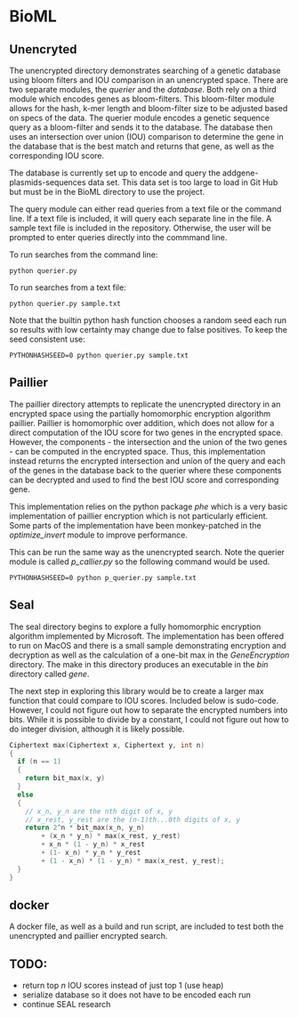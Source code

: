 # BioML

## Unencryted
The unencrypted directory demonstrates searching of a genetic database using bloom filters and IOU comparison in an unencrypted space. There are two separate modules, the *querier* and the *database*. Both rely on a third module which encodes genes as bloom-filters. This bloom-filter module allows for the hash, k-mer length and bloom-filter size to be adjusted based on specs of the data. The querier module encodes a genetic sequence query as a bloom-filter and sends it to the database. The database then uses an intersection over union (IOU) comparison to determine the gene in the database that is the best match and returns that gene, as well as the corresponding IOU score.

The database is currently set up to encode and query the addgene-plasmids-sequences data set. This data set is too large to load in Git Hub but must be in the BioML directory to use the project.

The query module can either read queries from a text file or the command line. If a text file is included, it will query each separate line in the file. A sample text file is included in the repository. Otherwise, the user will be prompted to enter queries directly into the commmand line.

To run searches from the command line:
```shell
python querier.py
```

To run searches from a text file:
```shell
python querier.py sample.txt
```

Note that the builtin python hash function chooses a random seed each run so results with low certainty may change due to false positives. To keep the seed consistent use:
```shell
PYTHONHASHSEED=0 python querier.py sample.txt
```

## Paillier
The paillier directory attempts to replicate the unencrypted directory in an encrypted space using the partially homomorphic encryption algorithm paillier. Paillier is homomorphic over addition, which does not allow for a direct computation of the IOU score for two genes in the encrypted space. However, the components - the intersection and the union of the two genes - can be computed in the encrypted space. Thus, this implementation instead returns the encrypted intersection and union of the query and each of the genes in the database back to the querier where these components can be decrypted and used to find the best IOU score and corresponding gene.

This implementation relies on the python package *phe* which is a very basic implementation of paillier encryption which is not particularly efficient. Some parts of the implementation have been monkey-patched in the *optimize_invert* module to improve performance.

This can be run the same way as the unencrypted search. Note the querier module is called *p_callier.py* so the following command would be used.

```shell
PYTHONHASHSEED=0 python p_querier.py sample.txt
```

## Seal
The seal directory begins to explore a fully homomorphic encryption algorithm implemented by Microsoft. The implementation has been offered to run on MacOS and there is a small sample demonstrating encryption and decryption as well as the calculation of a one-bit max in the *GeneEncryption* directory. The make in this directory produces an executable in the *bin* directory called *gene*.

The next step in exploring this library would be to create a larger max function that could compare to IOU scores. Included below is sudo-code. However, I could not figure out how to separate the encrypted numbers into bits. While it is possible to divide by a constant, I could not figure out how to do integer division, although it is likely possible.

``` cpp
Ciphertext max(Ciphertext x, Ciphertext y, int n)
{
  if (n == 1)
  {
    return bit_max(x, y)
  }
  else
  {
    // x_n, y_n are the nth digit of x, y
    // x_rest, y_rest are the (n-1)th...0th digits of x, y
    return 2^n * bit_max(x_n, y_n)
        + (x_n * y_n) * max(x_rest, y_rest)
        + x_n * (1 - y_n) * x_rest
        + (1- x_n) * y_n * y_rest
        + (1 - x_n) * (1 - y_n) * max(x_rest, y_rest);
  }
}
```

## docker
A docker file, as well as a build and run script, are included to test both the unencrypted and paillier encrypted search.

## TODO:
* return top *n* IOU scores instead of just top 1 (use heap)
* serialize database so it does not have to be encoded each run
* continue SEAL research
